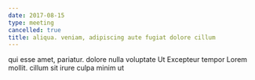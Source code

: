 ```yaml
---
date: 2017-08-15
type: meeting
cancelled: true
title: aliqua. veniam, adipiscing aute fugiat dolore cillum
---
```

qui esse amet, pariatur. dolore nulla voluptate Ut Excepteur tempor Lorem mollit. cillum sit irure culpa minim ut